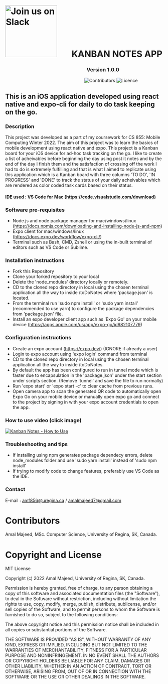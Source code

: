 # <img alt="Join us on Slack" src="https://github.com/amalmajeed/toDoNotes/blob/main/assets/Kanban-board-1.png" width="165"/>&nbsp;&nbsp;&nbsp;&nbsp;&nbsp;&nbsp; KANBAN NOTES APP

### &nbsp;&nbsp;&nbsp;&nbsp;&nbsp;&nbsp;&nbsp;&nbsp;&nbsp;&nbsp;&nbsp;&nbsp;&nbsp;&nbsp;&nbsp;&nbsp;&nbsp;&nbsp;&nbsp;&nbsp;&nbsp;&nbsp;&nbsp;&nbsp; &nbsp;&nbsp;&nbsp;&nbsp;&nbsp;&nbsp;&nbsp;&nbsp;&nbsp;&nbsp;&nbsp;&nbsp;&nbsp;&nbsp;&nbsp;&nbsp;&nbsp;&nbsp;&nbsp;&nbsp;&nbsp;&nbsp;&nbsp;&nbsp;&nbsp;&nbsp;&nbsp;&nbsp;&nbsp;&nbsp;&nbsp;&nbsp;&nbsp;&nbsp;&nbsp;&nbsp;&nbsp;&nbsp;&nbsp;&nbsp;&nbsp;&nbsp;Version 1.0.0

&nbsp;&nbsp;&nbsp;&nbsp;&nbsp;&nbsp;&nbsp;&nbsp;&nbsp;&nbsp;&nbsp;&nbsp;&nbsp;&nbsp;&nbsp;&nbsp;&nbsp;&nbsp;&nbsp;&nbsp;&nbsp;&nbsp;&nbsp;&nbsp;&nbsp;&nbsp;&nbsp;&nbsp;&nbsp;&nbsp;&nbsp;&nbsp;&nbsp;&nbsp;&nbsp;&nbsp;&nbsp;&nbsp;&nbsp;&nbsp;&nbsp;&nbsp;&nbsp;&nbsp;&nbsp;&nbsp;&nbsp;&nbsp;&nbsp;&nbsp;&nbsp;&nbsp;&nbsp;&nbsp;&nbsp;&nbsp;&nbsp;&nbsp;&nbsp;&nbsp;&nbsp;&nbsp;&nbsp;&nbsp;![Contributors](https://img.shields.io/github/contributors/amalmajeed/toDoNotes?style=plastic) ![Licence](https://img.shields.io/github/license/amalmajeed/toDoNotes)

## This is an iOS application developed using react native and expo-cli for daily to do task keeping on the go.

### Description

This project was developed as a part of my coursework for CS 855: Mobile Computing Winter 2022. The aim of this project was to learn the basics of mobile development using react native and expo. This project is a Kanban board for your iOS device for ad-hoc task tracking on the go. I like to create a list of acheivables before beginning the day using post it notes and by the end of the day I finish them and the satisfaction of crossing off the work I had to do is extremely fulfilling and that is what I aimed to replicate using this application which is a Kanban board with three columns 'TO DO', 'IN PROGRESS' and 'DONE' to track the status of your daily acheivables which are rendered as color coded task cards based on their status.

#### IDE used : VS Code for Mac (https://code.visualstudio.com/download)


### Software pre-requisites

-  Node.js and node package manager for mac/windows/linux (https://docs.npmjs.com/downloading-and-installing-node-js-and-npm)
-  Expo client for mac/windows/linux (https://docs.expo.dev/workflow/expo-cli/)
-  Terminal such as Bash, CMD, Zshell or using the in-built terminal of editors such as VS Code or Sublime.

### Installation instructions

- Fork this Repository
- Clone your forked repository to your local
- Delete the 'node_modules' directory locally or remotely.
- CD to the cloned repo directory in local using the chosen terminal application all the way to inside /toDoNotes where 'package.json' is located.
- From the terminal run 'sudo npm install' or 'sudo yarn install' (recommended to use yarn) to configure the package dependencies from 'package.json' file.
- Install an expo developer client app such as 'Expo Go' on your mobile device (https://apps.apple.com/us/app/expo-go/id982107779)

### Configuration instructions

- Create an expo account (https://expo.dev/) (IGNORE if already a user)
- Login to expo account using 'expo login' command from terminal
- CD to the cloned repo directory in local using the chosen terminal application all the way to inside /toDoNotes.
- By default the app has been configured to run in tunnel mode which is faster due to encapsulation in the 'package.json' under the start section under scripts section. (Remove 'tunnel' and save the file to run normally)
- Run 'expo start' or 'expo start -c' to clear cache from previous runs.
- Open camera app to scan the generated QR code to automatically open Expo Go on your mobile device or manually open expo go and connect to the project by signing in with your expo account credentials to open the app.

### How to use video (click image)

[![Kanban Notes - How to Use](http://img.youtube.com/vi/tSJxPzLS6D4/0.jpg)](http://www.youtube.com/watch?v=tSJxPzLS6D4 "Kanban Notes App - How to use")

### Troubleshooting and tips

- If installing using npm generates package dependecy errors, delete node_modules folder and use 'sudo yarn install' instead of 'sudo npm install'
- If trying to modify code to change features, preferably use VS Code as the IDE.

### Contact

E-mail : amf856@uregina.ca / amalmajeed7@gmail.com

# Contributors

Amal Majeed, MSc. Computer Science, University of Regina, SK, Canada.

# Copyright and License

MIT License

Copyright (c) 2022 Amal Majeed, University of Regina, SK, Canada.

Permission is hereby granted, free of charge, to any person obtaining a copy
of this software and associated documentation files (the "Software"), to deal
in the Software without restriction, including without limitation the rights
to use, copy, modify, merge, publish, distribute, sublicense, and/or sell
copies of the Software, and to permit persons to whom the Software is
furnished to do so, subject to the following conditions:

The above copyright notice and this permission notice shall be included in all
copies or substantial portions of the Software.

THE SOFTWARE IS PROVIDED "AS IS", WITHOUT WARRANTY OF ANY KIND, EXPRESS OR
IMPLIED, INCLUDING BUT NOT LIMITED TO THE WARRANTIES OF MERCHANTABILITY,
FITNESS FOR A PARTICULAR PURPOSE AND NONINFRINGEMENT. IN NO EVENT SHALL THE
AUTHORS OR COPYRIGHT HOLDERS BE LIABLE FOR ANY CLAIM, DAMAGES OR OTHER
LIABILITY, WHETHER IN AN ACTION OF CONTRACT, TORT OR OTHERWISE, ARISING FROM,
OUT OF OR IN CONNECTION WITH THE SOFTWARE OR THE USE OR OTHER DEALINGS IN THE
SOFTWARE.
